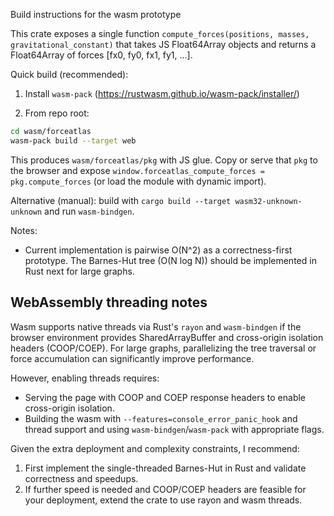 Build instructions for the wasm prototype

This crate exposes a single function `compute_forces(positions, masses, gravitational_constant)`
that takes JS Float64Array objects and returns a Float64Array of forces [fx0, fy0, fx1, fy1, ...].

Quick build (recommended):

1) Install `wasm-pack` (https://rustwasm.github.io/wasm-pack/installer/)

2) From repo root:

```bash
cd wasm/forceatlas
wasm-pack build --target web
```

This produces `wasm/forceatlas/pkg` with JS glue. Copy or serve that `pkg` to the browser and expose
`window.forceatlas_compute_forces = pkg.compute_forces` (or load the module with dynamic import).

Alternative (manual): build with `cargo build --target wasm32-unknown-unknown` and run `wasm-bindgen`.

Notes:
- Current implementation is pairwise O(N^2) as a correctness-first prototype. The Barnes-Hut tree (O(N log N))
  should be implemented in Rust next for large graphs.

WebAssembly threading notes
--------------------------
Wasm supports native threads via Rust's `rayon` and `wasm-bindgen` if the browser environment provides
SharedArrayBuffer and cross-origin isolation headers (COOP/COEP). For large graphs, parallelizing the tree
traversal or force accumulation can significantly improve performance.

However, enabling threads requires:
- Serving the page with COOP and COEP response headers to enable cross-origin isolation.
- Building the wasm with `--features=console_error_panic_hook` and thread support and using `wasm-bindgen`/`wasm-pack` with appropriate flags.

Given the extra deployment and complexity constraints, I recommend:
1) First implement the single-threaded Barnes-Hut in Rust and validate correctness and speedups.
2) If further speed is needed and COOP/COEP headers are feasible for your deployment, extend the crate to use rayon and wasm threads.

